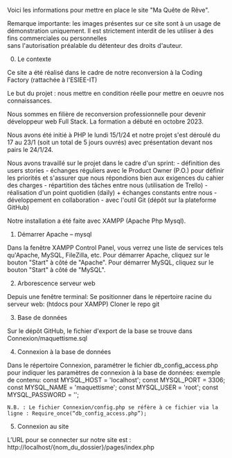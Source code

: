 Voici les informations pour mettre en place le site "Ma Quête de Rêve".

Remarque importante: les images présentes sur ce site sont à un usage de démonstration uniquement. 
 Il est strictement interdit de les utiliser à des fins commerciales ou personnelles  
 sans l'autorisation préalable du détenteur des droits d'auteur.

0. Le contexte

Ce site a été réalisé dans le cadre de notre reconversion à la Coding Factory (rattachée à l'ESIEE-IT)

Le but du projet : nous mettre en condition réelle pour mettre en oeuvre nos connaissances.

Nous sommes en filière de reconversion professionnelle pour devenir développeur web Full Stack.
La formation a débuté en octobre 2023.

Nous avons été initié à PHP le lundi 15/1/24 et notre projet s'est déroulé
du 17 au 23/1 (soit un total de 5 jours ouvrés) avec présentation devant nos pairs le 24/1/24.

Nous avons travaillé sur le projet dans le cadre d'un sprint:
    - définition des users stories
    - échanges réguliers avec le Product Owner (P.O.) pour définir les priorités
    et s'assurer que nous répondions bien aux exigences du cahier des charges
    - répartition des tâches entre nous (utilisation de Trello)
    - réalisation d'un point quotidien (daily) + échanges constants entre nous
    - développement en collaboration - avec l'outil Git (dépôt sur la plateforme GitHub)

Notre installation a été faite avec XAMPP (Apache Php Mysql).


1. Démarrer Apache – mysql

Dans la fenêtre XAMPP Control Panel, vous verrez une liste de services tels qu'Apache, MySQL,
FileZilla, etc.
Pour démarrer Apache, cliquez sur le bouton "Start" à côté de "Apache".
Pour démarrer MySQL, cliquez sur le bouton "Start" à côté de "MySQL".


2. Arborescence serveur web

Depuis une fenêtre terminal:
Se positionner dans le répertoire racine du serveur web:
(htdocs pour XAMPP)
Cloner le repo git


3. Base de données

Sur le dépôt GitHub, le fichier d'export de la base se trouve dans Connexion/maquettisme.sql

4. Connexion à la base de données

Dans le répertoire Connexion,
paramétrer le fichier db_config_access.php pour indiquer les paramètres de connexion à la base de
données:
    exemple de contenu:
    const MYSQL_HOST = 'localhost';
    const MYSQL_PORT = 3306;
    const MYSQL_NAME = 'maquettisme';
    const MYSQL_USER = 'root';
    const MYSQL_PASSWORD = '';

    N.B. : Le fichier Connexion/config.php se réfère à ce fichier via la ligne : Require_once(“db_config_access.php”);


5. Connexion au site

L’URL pour se connecter sur notre site est : http://localhost/{nom_du_dossier}/pages/index.php

